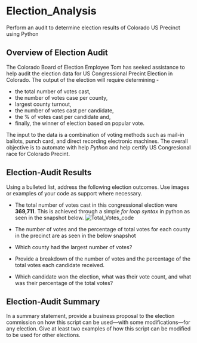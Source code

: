 # Election_Analysis
Perform an audit to determine election results of Colorado US Precinct using Python
## Overview of Election Audit 
The Colorado Board of Election Employee Tom has seeked assistance to help audit the election data for US Congressional Precint Election in Colorado. The output of the election will require determining -
- the total number of votes cast, 
- the number of votes case per county,
- largest county turnout,
- the number of votes cast per candidate, 
- the % of votes cast per candidate and,
- finally, the winner of election based on popular vote. 

The input to the data is a combination of voting methods such as mail-in ballots, punch card, and direct recording electronic machines. The overall objective is to automate with help *Python* and help certify US Congresional race for Colorado Precint.

## Election-Audit Results 
Using a bulleted list, address the following election outcomes. Use images or examples of your code as support where necessary.

- The total number of votes cast in this congressional election were **369,711**.
  This is achieved through a simple *for loop syntax* in python as seen in the snapshot below.
  ![Total_Votes_code](https://user-images.githubusercontent.com/84694664/126076827-c9cdbc3d-e46d-4609-b91e-1500b96fc269.JPG)

- The number of votes and the percentage of total votes for each county in the precinct are as seen in the below snapshot

- Which county had the largest number of votes?

- Provide a breakdown of the number of votes and the percentage of the total votes each candidate received.

- Which candidate won the election, what was their vote count, and what was their percentage of the total votes?


## Election-Audit Summary
In a summary statement, provide a business proposal to the election commission on how this script can be used—with some modifications—for any election. Give at least two examples of how this script can be modified to be used for other elections.
